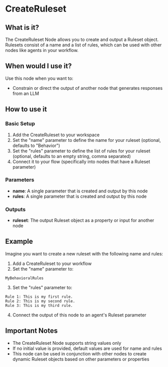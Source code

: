 # CreateRuleset

## What is it?

The CreateRuleset Node allows you to create and output a Ruleset object. Rulesets consist of a name and a list of rules, which can be used with other nodes like agents in your workflow.

## When would I use it?

Use this node when you want to:

- Constrain or direct the output of another node that generates responses from an LLM

## How to use it

### Basic Setup

1. Add the CreateRuleset to your workspace
1. Set the "name" parameter to define the name for your ruleset (optional, defaults to "Behavior")
1. Set the "rules" parameter to define the list of rules for your ruleset (optional, defaults to an
   empty string, comma separated)
1. Connect it to your flow (specifically into nodes that have a Ruleset parameter)

### Parameters

- **name**: A single parameter that is created and output by this node
- **rules**: A single parameter that is created and output by this node

### Outputs

- **ruleset**: The output Ruleset object as a property or input for another node

## Example

Imagine you want to create a new ruleset with the following name and rules:

1. Add a CreateRuleset to your workflow
1. Set the "name" parameter to:

```
MyBehavioralRules
```

3. Set the "rules" parameter to:

```
Rule 1: This is my first rule.
Rule 2: This is my second rule.
Rule 3: This is my third rule.
```

4. Connect the output of this node to an agent's Ruleset parameter

## Important Notes

- The CreateRuleset Node supports string values only
- If no initial value is provided, default values are used for name and rules
- This node can be used in conjunction with other nodes to create dynamic Ruleset objects based on other parameters or properties

